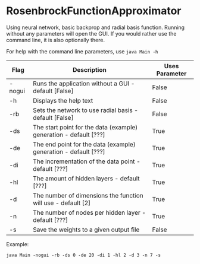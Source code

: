 # RosenbrockFunctionApproximator
Using neural network, basic backprop and radial basis function.
Running without any parameters will open the GUI.  If you would rather use the command line, it is also optionally there.

For help with the command line parameters, use `java Main -h`


| Flag | Description | Uses Parameter |
| ------- | -------------------------------------------------------- | ------------------ |
| -nogui  | Runs the application without a GUI - default [False]     | False |
| -h      | Displays the help text   | False |
| -rb     | Sets the network to use radial basis - default [False]   | False |
| -ds     | The start point for the data (example) generation - default [???] | True |
| -de     | The end point for the data (example) generation - default [???] | True |
| -di     | The incrementation of the data point - default [???]| True |
| -hl     | The amount of hidden layers - default [???]| True |
| -d      | The number of dimensions the function will use - default [2]| True |
| -n      | The number of nodes per hidden layer - default [???]| True |
| -s      | Save the weights to a given output file                  | False |


Example:
```
java Main -nogui -rb -ds 0 -de 20 -di 1 -hl 2 -d 3 -n 7 -s
```

